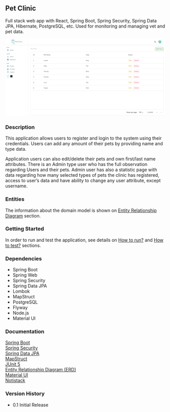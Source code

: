 ## Pet Clinic 
Full stack web app with React, Spring Boot, Spring Security, Spring Data JPA, Hibernate, PostgreSQL, etc. Used for monitoring and managing vet and pet data.


<img src="backend/src/main/resources/docs/images/main_view.png" width="1060"/>


<br/>

### Description
This application allows users to register and login to the system using their credentials. Users can add any amount of their pets 
by providing name and type data.

Application users can also edit/delete their pets and own first/last name attributes. There is an Admin type user who has the full observation regarding Users and their pets.
Admin user has also a statistic page with data regarding how many selected types of pets the clinic has registered, access to user’s data and have ability to change any user
attribute, except username.



### Entities

The information about the domain model is shown on [Entity Relationship Diagram](backend/src/main/resources/docs/er_diagram.md) section.


### Getting Started

In order to run and test the application, see details on [How to run?](backend/src/main/resources/docs/how_to_run.md) and [How to test?](backend/src/main/resources/docs/how_to_test.md) sections.




### Dependencies

* Spring Boot
* Spring Web
* Spring Security
* Spring Data JPA
* Lombok
* MapStruct
* PostgreSQL
* Flyway
* Node.js
* Material UI


### Documentation
[Spring Boot](https://docs.spring.io/spring-boot/docs/current/reference/htmlsingle/)<br/>
[Spring Security](https://docs.spring.io/spring-security/reference/index.html)<br/>
[Spring Data JPA](https://docs.spring.io/spring-data/jpa/docs/current/reference/html/)<br/>
[MapStruct](https://mapstruct.org/)<br/>
[JUnit 5](https://junit.org/junit5/docs/snapshot/user-guide/)<br/>
[Entity Relationship Diagram (ERD)](https://www.lucidchart.com/pages/er-diagrams)<br/>
[Material UI](https://mui.com/)<br/>
[Notistack](https://notistack.com/features/basic)<br/>


### Version History

* 0.1 Initial Release


<br/>
<br/>